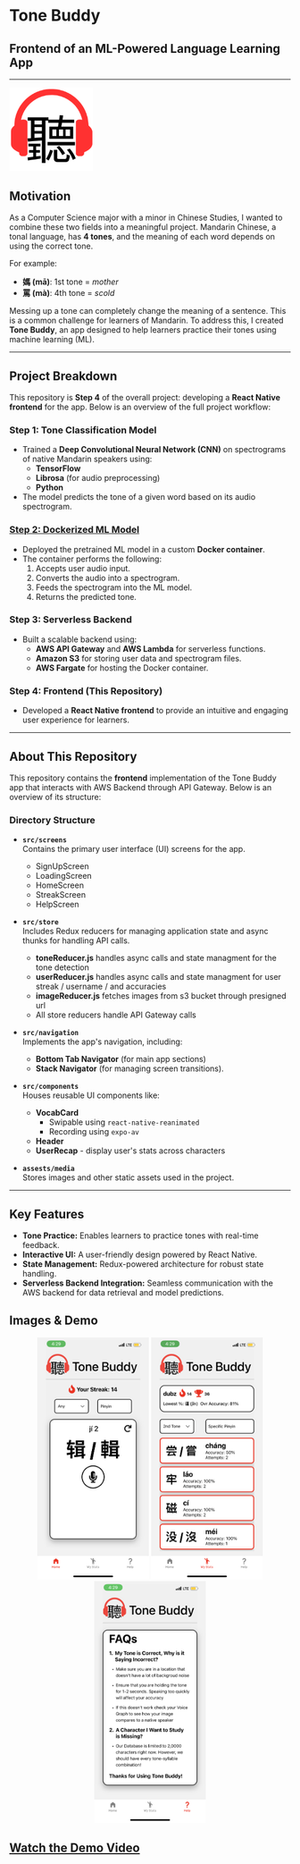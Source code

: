 # **Tone Buddy**  
## **Frontend of an ML-Powered Language Learning App**

---

<img src="/assets/media/logolfinal2.png" alt="Project Logo" width="150">


## **Motivation**
As a Computer Science major with a minor in Chinese Studies, I wanted to combine these two fields into a meaningful project. Mandarin Chinese, a tonal language, has **4 tones**, and the meaning of each word depends on using the correct tone.

For example:  
- **媽 (mā)**: 1st tone = *mother*  
- **罵 (mà)**: 4th tone = *scold*  

Messing up a tone can completely change the meaning of a sentence. This is a common challenge for learners of Mandarin. To address this, I created **Tone Buddy**, an app designed to help learners practice their tones using machine learning (ML).

---

## **Project Breakdown**
This repository is **Step 4** of the overall project: developing a **React Native frontend** for the app. Below is an overview of the full project workflow:

### **Step 1: Tone Classification Model**
- Trained a **Deep Convolutional Neural Network (CNN)** on spectrograms of native Mandarin speakers using:
  - **TensorFlow**
  - **Librosa** (for audio preprocessing)
  - **Python**
- The model predicts the tone of a given word based on its audio spectrogram.

### **[Step 2: Dockerized ML Model](https://github.com/AndDenny16/Tone-Identifier-Container)**
- Deployed the pretrained ML model in a custom **Docker container**.
- The container performs the following:
  1. Accepts user audio input.
  2. Converts the audio into a spectrogram.
  3. Feeds the spectrogram into the ML model.
  4. Returns the predicted tone.

### **Step 3: Serverless Backend**
- Built a scalable backend using:
  - **AWS API Gateway** and **AWS Lambda** for serverless functions.
  - **Amazon S3** for storing user data and spectrogram files.
  - **AWS Fargate** for hosting the Docker container.

### **Step 4: Frontend (This Repository)**
- Developed a **React Native frontend** to provide an intuitive and engaging user experience for learners.

---

## **About This Repository**
This repository contains the **frontend** implementation of the Tone Buddy app that interacts with AWS Backend through API Gateway. Below is an overview of its structure:

### **Directory Structure**
- **`src/screens`**  
  Contains the primary user interface (UI) screens for the app.
  - SignUpScreen
  - LoadingScreen
  - HomeScreen
  - StreakScreen
  - HelpScreen

- **`src/store`**  
  Includes Redux reducers for managing application state and async thunks for handling API calls.
  - **toneReducer.js** handles async calls and state managment for the tone detection
  - **userReducer.js** handles async calls and state managment for user streak / username / and accuracies
  - **imageReducer.js** fetches images from s3 bucket through presigned url
  - All store reducers handle API Gateway calls

- **`src/navigation`**  
  Implements the app's navigation, including:
  - **Bottom Tab Navigator** (for main app sections)
  - **Stack Navigator** (for managing screen transitions).

- **`src/components`**  
  Houses reusable UI components like:
  - **VocabCard**
      - Swipable using ``react-native-reanimated``
      - Recording using ``expo-av``
  - **Header**
  - **UserRecap** - display user's stats across characters

- **`assests/media`**  
  Stores images and other static assets used in the project.

---

## **Key Features**
- **Tone Practice:** Enables learners to practice tones with real-time feedback.  
- **Interactive UI:** A user-friendly design powered by React Native.  
- **State Management:** Redux-powered architecture for robust state handling.  
- **Serverless Backend Integration:** Seamless communication with the AWS backend for data retrieval and model predictions.

## **Images & Demo**
<p align="center">
  <img src="/Demos/HomeScreen.PNG" width="200">
  <img src="/Demos/StreakScreen.PNG" width="200">
  <img src="/Demos/HelpScreen.PNG" width="200">
</p>


## [Watch the Demo Video](/Demos/ToneBuddyDemo.mp4)



